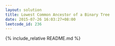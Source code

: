 ```yaml
---
layout: solution
title: Lowest Common Ancestor of a Binary Tree
date: 2015-07-26 16:03:27+08:00
leetcode_id: 236
---
```

{% include_relative README.md %}
